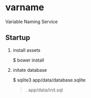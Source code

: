 # varname

Variable Naming Service

## Startup

1. install assets

    $ bower install

2. initate database

    $ sqlite3 app/data/database.sqlite
    > . app/data/init.sql